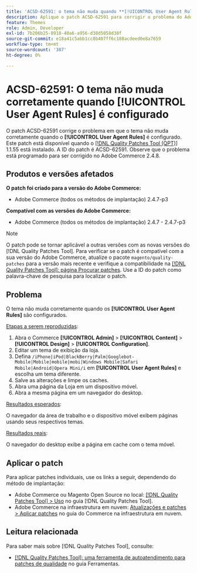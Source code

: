 ```yaml
---
title: 'ACSD-62591: o tema não muda quando **[!UICONTROL User Agent Rules]** é configurado'
description: Aplique o patch ACSD-62591 para corrigir o problema do Adobe Commerce em que o tema não muda corretamente quando o **[!UICONTROL User Agent Rules]** é configurado.
feature: Themes
role: Admin, Developer
exl-id: 7b206b25-8918-40a6-a956-d38d5058d38f
source-git-commit: e18a41c5abb1cc8b407ff6c188acdeed0e8a7659
workflow-type: tm+mt
source-wordcount: '307'
ht-degree: 0%

---
```


# ACSD-62591: O tema não muda corretamente quando [!UICONTROL User Agent Rules] é configurado

O patch ACSD-62591 corrige o problema em que o tema não muda corretamente quando o **[!UICONTROL User Agent Rules]** é configurado. Este patch está disponível quando o [[!DNL Quality Patches Tool (QPT)]](/help/tools/quality-patches-tool/quality-patches-tool-to-self-serve-quality-patches.md) 1.1.55 está instalado. A ID do patch é ACSD-62591. Observe que o problema está programado para ser corrigido no Adobe Commerce 2.4.8.

## Produtos e versões afetados

**O patch foi criado para a versão do Adobe Commerce:**
* Adobe Commerce (todos os métodos de implantação) 2.4.7-p3

**Compatível com as versões do Adobe Commerce:**
* Adobe Commerce (todos os métodos de implantação) 2.4.7 - 2.4.7-p3

>[!NOTE]
>
>O patch pode se tornar aplicável a outras versões com as novas versões do [!DNL Quality Patches Tool]. Para verificar se o patch é compatível com a sua versão do Adobe Commerce, atualize o pacote `magento/quality-patches` para a versão mais recente e verifique a compatibilidade na [[!DNL Quality Patches Tool]: página Procurar patches](https://experienceleague.adobe.com/tools/commerce-quality-patches/index.html?lang=pt-BR). Use a ID do patch como palavra-chave de pesquisa para localizar o patch.

## Problema

O tema não muda corretamente quando os **[!UICONTROL User Agent Rules]** são configurados.

<u>Etapas a serem reproduzidas</u>:

1. Abra o Commerce **[!UICONTROL Admin]** > **[!UICONTROL Content]** > **[!UICONTROL Design]** > **[!UICONTROL Configuration]**.
1. Editar um tema de exibição da loja.
1. Defina `/iPhone|iPod|BlackBerry|Palm|Googlebot-Mobile|Mobile|mobile|mobi|Windows Mobile|Safari Mobile|Android|Opera Mini/i` em **[!UICONTROL User Agent Rules]** e escolha um tema diferente.
1. Salve as alterações e limpe os caches.
1. Abra uma página da Loja em um dispositivo móvel.
1. Abra a mesma página em um navegador do desktop.

<u>Resultados esperados</u>:

O navegador da área de trabalho e o dispositivo móvel exibem páginas usando seus respectivos temas.

<u>Resultados reais</u>:

O navegador do desktop exibe a página em cache com o tema móvel.

## Aplicar o patch

Para aplicar patches individuais, use os links a seguir, dependendo do método de implantação:

* Adobe Commerce ou Magento Open Source no local: [[!DNL Quality Patches Tool] > Uso](/help/tools/quality-patches-tool/usage.md) no guia [!DNL Quality Patches Tool].
* Adobe Commerce na infraestrutura em nuvem: [Atualizações e patches > Aplicar patches](https://experienceleague.adobe.com/docs/commerce-cloud-service/user-guide/develop/upgrade/apply-patches.html?lang=pt-BR) no guia do Commerce na infraestrutura em nuvem.


## Leitura relacionada

Para saber mais sobre [!DNL Quality Patches Tool], consulte:

* [[!DNL Quality Patches Tool]: uma ferramenta de autoatendimento para patches de qualidade](/help/tools/quality-patches-tool/quality-patches-tool-to-self-serve-quality-patches.md) no guia Ferramentas.

